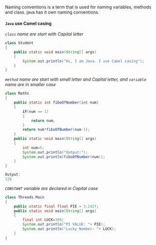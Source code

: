 
Naming conventions is a term that is used for naming variables, methods and class. java has it own naming conventions.
#### **`Java` use Camel casing**

*`class` name are start with Capital letter*

```java
class Student
{
	public static void main(String[] args)
	{
		System.out.println("Hi, I am Java. I use Camel casing");
	}
}
```

*`method` name are start with small letter and Capital letter, and `variable` name are in smaller case*


```java
class Maths
{
	public static int fiboOfNumber(int num)
	{
		if(num == 1)
		{
			return num;
		}
		return num*fiboOfNumber(num-1);
	}
	public static void main(String[] args)
	{
		int num=5;
		System.out.println("Output:");
		System.out.println(fiboOfNumber(num));
	}
}
```

```java
Output:
120
```

*`CONSTANT` variable are declared in Capital case*

```java
class Threads.Main
{
	public static final float PIE = 3.142f;
	public static void main(String[] args)
	{
		final int LUCK=389;
		System.out.println("PI VALUE: "+ PIE);
		System.out.println("Lucky Number: "+ LUCK);
	}
}
```